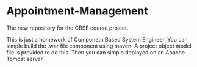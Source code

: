 # Appointment-Management
The new repository for the CBSE course project.

This is just a homework of Componetn Based System Engineer.
You can simple build the .war file component using maven. A project object model file is provided to do this.
Then you can simple deployed on an Apache Tomcat server.
